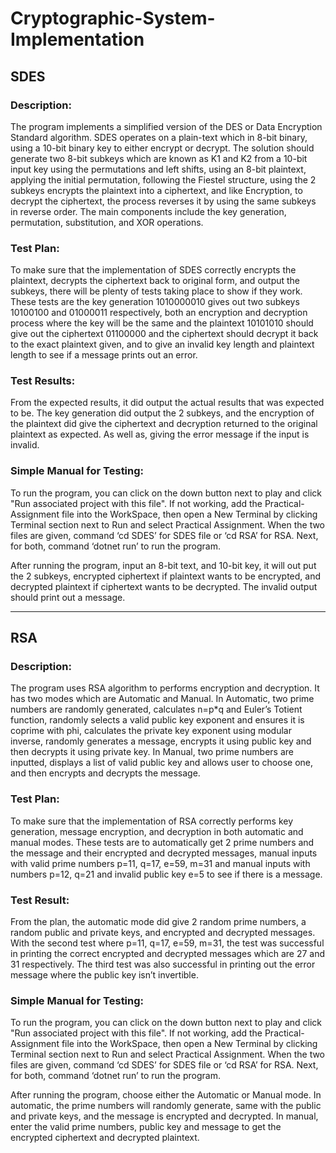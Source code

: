 # Cryptographic-System-Implementation

## SDES

### Description:

The program implements a simplified version of the DES or Data Encryption Standard algorithm. SDES operates on a plain-text which in 8-bit binary, using a 10-bit binary key to either encrypt or decrypt. The solution should generate two 8-bit subkeys which are known as K1 and K2 from a 10-bit input key using the permutations and left shifts, using an 8-bit plaintext, applying the initial permutation, following the Fiestel structure, using the 2 subkeys encrypts the plaintext into a ciphertext, and like Encryption, to decrypt the ciphertext, the process reverses it by using the same subkeys in reverse order. The main components include the key generation, permutation, substitution, and XOR operations.

### Test Plan:

To make sure that the implementation of SDES correctly encrypts the plaintext, decrypts the ciphertext back to original form, and output the subkeys, there will be plenty of tests taking place to show if they work. These tests are the key generation 1010000010 gives out two subkeys 10100100 and 01000011 respectively, both an encryption and decryption process where the key will be the same and the plaintext 10101010 should give out the ciphertext 01100000 and the ciphertext should decrypt it back to the exact plaintext given, and to give an invalid key length and plaintext length to see if a message prints out an error.


### Test Results:

From the expected results, it did output the actual results that was expected to be. The key generation did output the 2 subkeys, and the encryption of the plaintext did give the ciphertext and decryption returned to the original plaintext as expected. As well as, giving the error message if the input is invalid.

### Simple Manual for Testing:

To run the program, you can click on the down button next to play and click "Run associated project with this file". If not working, add the Practical-Assignment file into the WorkSpace, then open a New Terminal by clicking Terminal section next to Run and select Practical Assignment. When the two files are given, command ‘cd SDES’ for SDES file or ‘cd RSA’ for RSA. Next, for both, command ‘dotnet run’ to run the program.

After running the program, input an 8-bit text, and 10-bit key, it will out put the 2 subkeys, encrypted ciphertext if plaintext wants to be encrypted, and decrypted plaintext if ciphertext wants to be decrypted. The invalid output should print out a message.

---

## RSA

### Description:

The program uses RSA algorithm to performs encryption and decryption. It has two modes which are Automatic and Manual. In Automatic, two prime numbers are randomly generated, calculates n=p*q and Euler’s Totient function, randomly selects a valid public key exponent and ensures it is coprime with phi, calculates the private key exponent using modular inverse, randomly generates a message, encrypts it using public key and then decrypts it using private key. In Manual, two prime numbers are inputted, displays a list of valid public key and allows user to choose one, and then encrypts and decrypts the message.


### Test Plan:

To make sure that the implementation of RSA correctly performs key generation, message encryption, and decryption in both automatic and manual modes. These tests are to automatically get 2 prime numbers and the message and their encrypted and decrypted messages, manual inputs with valid prime numbers p=11, q=17, e=59, m=31 and manual inputs with numbers p=12, q=21 and invalid public key e=5 to see if there is a message.


### Test Result:

From the plan, the automatic mode did give 2 random prime numbers, a random public and private keys, and encrypted and decrypted messages. With the second test where p=11, q=17, e=59, m=31, the test was successful in printing the correct encrypted and decrypted messages which are 27 and 31 respectively. The third test was also successful in printing out the error message where the public key isn’t invertible.



### Simple Manual for Testing:

To run the program, you can click on the down button next to play and click "Run associated project with this file". If not working, add the Practical-Assignment file into the WorkSpace, then open a New Terminal by clicking Terminal section next to Run and select Practical Assignment. When the two files are given, command ‘cd SDES’ for SDES file or ‘cd RSA’ for RSA. Next, for both, command ‘dotnet run’ to run the program.

After running the program, choose either the Automatic or Manual mode. In automatic, the prime numbers will randomly generate, same with the public and private keys, and the message is encrypted and decrypted. In manual, enter the valid prime numbers, public key and message to get the encrypted ciphertext and decrypted plaintext.
